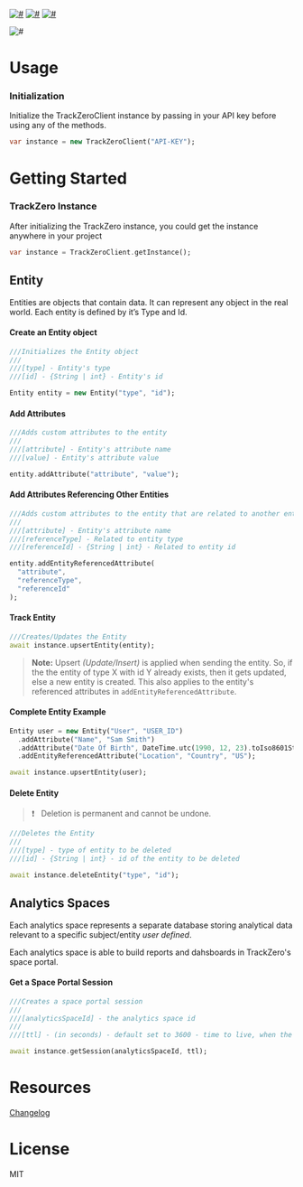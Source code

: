 [![#](https://img.shields.io/npm/v/@leiratech/trackzero-js)](https://www.npmjs.com/package/@leiratech/trackzero-js) [![#](https://img.shields.io/pub/v/leiratech_trackzero)](https://pub.dev/packages/leiratech_trackzero) [![#](https://img.shields.io/nuget/v/Leira.TrackZero.NetCore.svg)](https://www.nuget.org/packages/Leira.TrackZero.NetCore)

![#](https://img.shields.io/npm/l/@leiratech/trackzero-js)

# Usage

### Initialization

Initialize the TrackZeroClient instance by passing in your API key before using any of the methods.

```dart
var instance = new TrackZeroClient("API-KEY");
```

# Getting Started

### TrackZero Instance

After initializing the TrackZero instance, you could get the instance anywhere in your project

```dart
var instance = TrackZeroClient.getInstance();
```

## Entity

Entities are objects that contain data. It can represent any object in the real world. Each entity is defined by it’s Type and Id.

#### Create an Entity object

```dart
///Initializes the Entity object
///
///[type] - Entity's type
///[id] - {String | int} - Entity's id

Entity entity = new Entity("type", "id");
```

#### Add Attributes

```dart
///Adds custom attributes to the entity
///
///[attribute] - Entity's attribute name
///[value] - Entity's attribute value

entity.addAttribute("attribute", "value");
```

#### Add Attributes Referencing Other Entities

```dart
///Adds custom attributes to the entity that are related to another entity
///
///[attribute] - Entity's attribute name
///[referenceType] - Related to entity type
///[referenceId] - {String | int} - Related to entity id

entity.addEntityReferencedAttribute(
  "attribute",
  "referenceType",
  "referenceId"
);
```

#### Track Entity

```dart
///Creates/Updates the Entity
await instance.upsertEntity(entity);
```

> **Note:** Upsert _(Update/Insert)_ is applied when sending the entity. So, if the the entity of type X with id Y already exists, then it gets updated, else a new entity is created. This also applies to the entity's referenced attributes in `addEntityReferencedAttribute`.

#### Complete Entity Example

```dart
Entity user = new Entity("User", "USER_ID")
  .addAttribute("Name", "Sam Smith")
  .addAttribute("Date Of Birth", DateTime.utc(1990, 12, 23).toIso8601String()) //Make sure dates are in ISO8601 String
  .addEntityReferencedAttribute("Location", "Country", "US");

await instance.upsertEntity(user);
```

#### Delete Entity

> :exclamation: &nbsp; Deletion is permanent and cannot be undone.

```dart
///Deletes the Entity
///
///[type] - type of entity to be deleted
///[id] - {String | int} - id of the entity to be deleted

await instance.deleteEntity("type", "id");
```

## Analytics Spaces

Each analytics space represents a separate database storing analytical data relevant to a specific subject/entity _user defined_.

Each analytics space is able to build reports and dahsboards in TrackZero's space portal.

#### Get a Space Portal Session

```dart
///Creates a space portal session
///
///[analyticsSpaceId] - the analytics space id
///
///[ttl] - (in seconds) - default set to 3600 - time to live, when the session expires

await instance.getSession(analyticsSpaceId, ttl);
```

# Resources

[Changelog](./CHANGELOG.md)

# License

MIT
